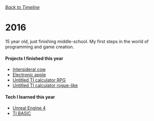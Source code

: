 *[Back to Timeline](./Timeline.md)*
# 2016

15 year old, just finishing middle-school. My first steps in the world of programming and game creation.

#### Projects I finished this year
- [Intersideral cow](./IntersideralCow.md)
- [Electronic apple](./ElectronicApple.md)
- [Untitled TI calculator RPG](./TiRpg.md)
- [Untitled TI calculator rogue-like](./TiRogue.md)

#### Tech I learned this year
- [Unreal Engine 4](./UnrealEngine.md)
- [TI BASIC](./TiBasic.md)